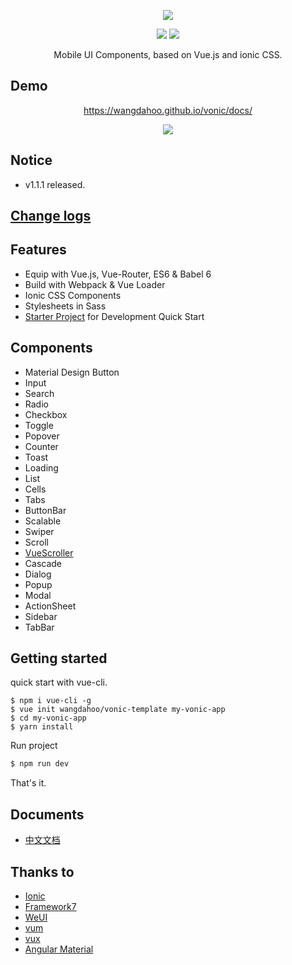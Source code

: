 <p align="center">
  <a href="https://wangdahoo.github.io/vonic/docs/">
    <img src="https://github.com/wangdahoo/vonic/raw/master/logo.png">
  </a>
</p>
<p align="center">
  <img src="https://img.shields.io/badge/version-%201.1.1%20-green.svg">
  <img src="https://img.shields.io/badge/vue-%201.0.28%20-green.svg">
</p>

<p align="center">Mobile UI Components, based on Vue.js and ionic CSS.</p>

## Demo
<p align="center">
  <a href="https://wangdahoo.github.io/vonic/docs/">https://wangdahoo.github.io/vonic/docs/</a>
</p>
<p align="center">
  <img src="https://github.com/wangdahoo/vonic/raw/master/qrcode.png">
</p>

## Notice
- v1.1.1 released.

## [Change logs](https://github.com/wangdahoo/vonic/blob/master/CHANGELOG.md)

## Features
- Equip with Vue.js, Vue-Router, ES6 & Babel 6
- Build with Webpack & Vue Loader
- Ionic CSS Components
- Stylesheets in Sass
- [Starter Project](https://github.com/wangdahoo/vonic-template) for Development Quick Start

## Components
- Material Design Button
- Input
- Search
- Radio
- Checkbox
- Toggle
- Popover
- Counter
- Toast
- Loading
- List
- Cells
- Tabs
- ButtonBar
- Scalable
- Swiper
- Scroll
- [VueScroller](https://github.com/wangdahoo/vue-scroller)
- Cascade
- Dialog
- Popup
- Modal
- ActionSheet
- Sidebar
- TabBar

## Getting started

quick start with vue-cli.
```
$ npm i vue-cli -g
$ vue init wangdahoo/vonic-template my-vonic-app
$ cd my-vonic-app
$ yarn install
```

Run project
```bash
$ npm run dev
```

That's it.

## Documents
- [中文文档](https://wangdahoo.github.io/vonic-doc/zh-CN/)

## Thanks to
- [Ionic](http://ionicframework.com/)
- [Framework7](http://framework7.io/)
- [WeUI](https://weui.io/)
- [vum](http://getvum.com/)
- [vux](https://github.com/airyland/vux)
- [Angular Material](https://material.angularjs.org/)
